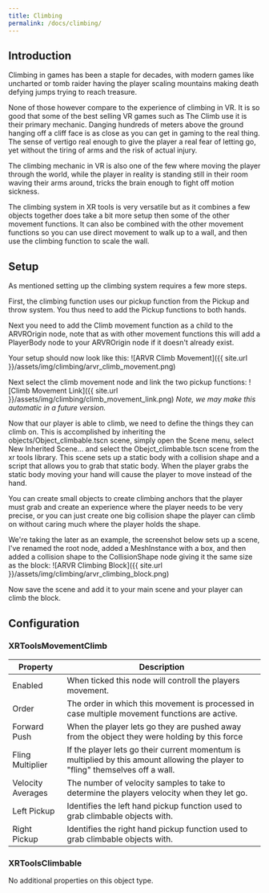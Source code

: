 ```yaml
---
title: Climbing
permalink: /docs/climbing/
---
```



## Introduction
Climbing in games has been a staple for decades, with modern games like uncharted
or tomb raider having the player scaling mountains making death defying jumps
trying to reach treasure.

None of those however compare to the experience of climbing in VR. It is so good
that some of the best selling VR games such as The Climb use it is their primary
mechanic. Danging hundreds of meters above the ground hanging off a cliff face is
as close as you can get in gaming to the real thing. The sense of vertigo real
enough to give the player a real fear of letting go, yet without the tiring of
arms and the risk of actual injury.

The climbing mechanic in VR is also one of the few where moving the player through
the world, while the player in reality is standing still in their room waving their
arms around, tricks the brain enough to fight off motion sickness.

The climbing system in XR tools is very versatile but as it combines a few objects
together does take a bit more setup then some of the other movement functions. It
can also be combined with the other movement functions so you can use direct movement
to walk up to a wall, and then use the climbing function to scale the wall.

## Setup
As mentioned setting up the climbing system requires a few more steps.

First, the climbing function uses our pickup function from the Pickup and throw 
system. You thus need to add the Pickup functions to both hands.

Next you need to add the Climb movement function as a child to the ARVROrigin node,
note that as with other movement functions this will add a PlayerBody node to your
ARVROrigin node if it doesn't already exist.

Your setup should now look like this:
![ARVR Climb Movement]({{ site.url }}/assets/img/climbing/arvr_climb_movement.png)

Next select the climb movement node and link the two pickup functions:
![Climb Movement Link]({{ site.url }}/assets/img/climbing/climb_movement_link.png)
*Note, we may make this automatic in a future version.*

Now that our player is able to climb, we need to define the things they can climb
on. This is accomplished by inheriting the objects/Object_climbable.tscn scene, 
simply open the Scene menu, select New Inherited Scene... and select the 
Obejct_climbable.tscn scene from the xr tools library. This scene sets up a static
body with a collision shape and a script that allows you to grab that static body. 
When the player grabs the static body moving your hand will cause the player to 
move instead of the hand.

You can create small objects to create climbing anchors that the player must grab
and create an experience where the player needs to be very precise, or you can just
create one big collision shape the player can climb on without caring much where
the player holds the shape.

We're taking the later as an example, the screenshot below sets up a scene, I've
renamed the root node, added a MeshInstance with a box, and then added a collision
shape to the CollisionShape node giving it the same size as the block:
![ARVR Climbing Block]({{ site.url }}/assets/img/climbing/arvr_climbing_block.png)

Now save the scene and add it to your main scene and your player can climb the block.

## Configuration

### XRToolsMovementClimb

| Property      | Description                                                     |
| ------------- | --------------------------------------------------------------- |
| Enabled       | When ticked this node will controll the players movement.       |
| Order         | The order in which this movement is processed in case multiple movement functions are active.  |
| Forward Push  | When the player lets go they are pushed away from the object they were holding by this force  |
| Fling Multiplier  | If the player lets go their current momentum is multiplied by this amount allowing the player to "fling" themselves off a wall.  |
| Velocity Averages  | The number of velocity samples to take to determine the players velocity when they let go.  |
| Left Pickup   | Identifies the left hand pickup function used to grab climbable objects with.  |
| Right Pickup  | Identifies the right hand pickup function used to grab climbable objects with.  |

### XRToolsClimbable
No additional properties on this object type.
